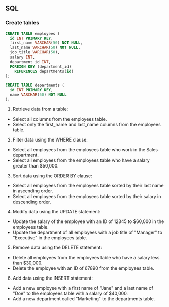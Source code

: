 ## SQL

### Create tables

```sql
CREATE TABLE employees (
  id INT PRIMARY KEY,
  first_name VARCHAR(50) NOT NULL,
  last_name VARCHAR(50) NOT NULL,
  job_title VARCHAR(50),
  salary INT,
  department_id INT,
  FOREIGN KEY (department_id)
    REFERENCES departments(id)
);

CREATE TABLE departments (
  id INT PRIMARY KEY,
  name VARCHAR(50) NOT NULL
);

```

1. Retrieve data from a table:

- Select all columns from the employees table.
- Select only the first_name and last_name columns from the employees table.

2. Filter data using the WHERE clause:

- Select all employees from the employees table who work in the Sales department.
- Select all employees from the employees table who have a salary greater than $50,000.

3. Sort data using the ORDER BY clause:

- Select all employees from the employees table sorted by their last name in ascending order.
- Select all employees from the employees table sorted by their salary in descending order.

4. Modify data using the UPDATE statement:

- Update the salary of the employee with an ID of 12345 to $60,000 in the employees table.
- Update the department of all employees with a job title of "Manager" to "Executive" in the employees table.

5. Remove data using the DELETE statement:

- Delete all employees from the employees table who have a salary less than $30,000.
- Delete the employee with an ID of 67890 from the employees table.

6. Add data using the INSERT statement:

- Add a new employee with a first name of "Jane" and a last name of "Doe" to the employees table with a salary of $40,000.
- Add a new department called "Marketing" to the departments table.
